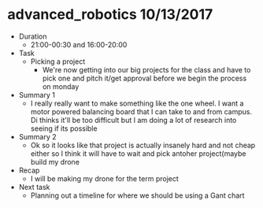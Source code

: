 # advanced_robotics 10/13/2017


* Duration
	* 21:00-00:30 and 16:00-20:00
* Task
	* Picking a project 
		* We're now getting into our big projects for the class and have to pick one and pitch it/get approval before we begin the process on monday
* Summary 1
	* I really really want to make something like the one wheel. I want a motor powered balancing board that I can take to and from campus. Di thinks it'll be too difficult but I am doing a lot of research into seeing if its possible
* Summary 2
	* Ok so it looks like that project is actually insanely hard and not cheap either so I think it will have to wait and pick antoher project(maybe build my drone
* Recap
	* I will be making my drone for the term project 
* Next task
	* Planning out a timeline for where we should be using a Gant chart